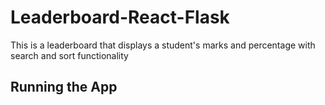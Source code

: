 # Leaderboard-React-Flask
This is a leaderboard that displays a student's marks and percentage
with search and sort functionality

## Running the App
